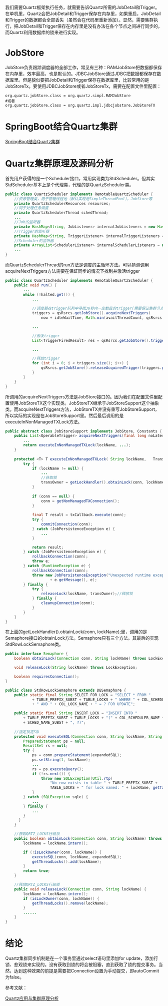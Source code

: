 我们需要Quartz框架执行任务，就需要告诉Quartz所需的JobDetail和Trigger。在单机里，Quartz会把JobDetail和Trigger保存在内存里，如果重启，JobDetail和Trigger的数据都会全部丢失（虽然会在代码里重新添加）。显然，需要集群执行，把JobDetail和Trigger保存在内存里是没有办法在各个节点之间进行同步的，而Quartz利用数据库的锁来进行实现。

# JobStore

JobStore负责跟踪调度器的全部工作，常见有三种：RAMJobStore把数据都保存在内存里，效率最高，也是默认的。JDBCJobStore通过JDBC把数据都保存在数据库里。但是貌似要把JobDetail和Trigger保存在数据库里，比较常用的是JobStoreTx。要使用JDBCJobStore或者JobStoreTx，需要在配置文件里配置：
```
org.quartz.jobStore.class = org.quartz.simpl.RAMJobStore
#或者
org.quartz.jobStore.class = org.quartz.impl.jdbcjobstore.JobStoreTX
```

# SpringBoot结合Quartz集群
[SpringBoot结合Quartz集群](https://www.jianshu.com/p/9facdd9d758d)

# Quartz集群原理及源码分析

首先用户获得的是一个Scheduler接口，常用实现类为StdScheduler。但其实StdScheduler基本上是个代理类，代理的是QuartzScheduler类。
```java
public class QuartzScheduler implements RemotableQuartzScheduler {
	//资源管理类，用于管理线程池（默认实现是SimpleThreadPool），JobStore等
	private QuartzSchedulerResources resources;
	//同于处理任务调度
	private QuartzSchedulerThread schedThread;
	...
	//Job的监听器
	private HashMap<String, JobListener> internalJobListeners = new HashMap<String, JobListener>(10);
	//Trigger的监听器
	private HashMap<String, TriggerListener> internalTriggerListeners = new HashMap<String, TriggerListener>(10);
	//Scheduler的监听器
	private ArrayList<SchedulerListener> internalSchedulerListeners = new ArrayList<SchedulerListener>(10);
	...
}
```

而QuartzSchedulerThread的run方法是调度的主循环方法。可以猜测调用acquireNextTriggers方法需要在保证同步的情况下找到并激活trigger
```java
public class QuartzScheduler implements RemotableQuartzScheduler {
	public void run() {
		...
		while (!halted.get()) {
			...
			
			//调度器在trigger队列中寻找30秒内一定数目的trigger(需要保证集群节点的系统时间一致)
			triggers = qsRsrcs.getJobStore().acquireNextTriggers(
				now + idleWaitTime, Math.min(availThreadCount, qsRsrcs.getMaxBatchSize()), qsRsrcs.getBatchTimeWindow());

			...

			//触发trigger
			List<TriggerFiredResult> res = qsRsrcs.getJobStore().triggersFired(triggers);

			...

			//释放trigger
			for (int i = 0; i < triggers.size(); i++) {
				qsRsrcs.getJobStore().releaseAcquiredTrigger(triggers.get(i));
			}
		}			 
	}
}
```

所调用的acquireNextTriggers方法是JobStore接口的。因为我们在配置文件里配置使用JobStoreTX这个实现类。JobStoreTX继承于JobStoreSupport这个抽象类。而acquireNextTriggers方法，JobStoreTX并没有重写JobStoreSupport，所以实际的实现是在JobStoreSupport里。然后最后调用的是executeInNonManagedTXLock方法。

```java
public abstract class JobStoreSupport implements JobStore, Constants {
	public List<OperableTrigger> acquireNextTriggers(final long noLaterThan, final int maxCount, final long timeWindow) throws JobPersistenceException {
		...
		return executeInNonManagedTXLock(lockName, ...);
	}
	
	protected <T> T executeInNonManagedTXLock( String lockName,   TransactionCallback<T> txCallback, final TransactionValidator<T> txValidator) throws JobPersistenceException {
		try {
			if (lockName != null) {
				...
				//获取锁
				transOwner = getLockHandler().obtainLock(conn, lockName);
			}
			
			if (conn == null) {
				conn = getNonManagedTXConnection();
			}
			
			final T result = txCallback.execute(conn);
			try {
				commitConnection(conn);
			} catch (JobPersistenceException e) {
				...
			}

			return result;
		} catch (JobPersistenceException e) {
			rollbackConnection(conn);
			throw e;
		} catch (RuntimeException e) {
			rollbackConnection(conn);
			throw new JobPersistenceException("Unexpected runtime exception: "
					+ e.getMessage(), e);
		} finally {
			try {
				releaseLock(lockName, transOwner);//释放锁
			} finally {
				cleanupConnection(conn);
			}
		}
	}
}
```

在上面的getLockHandler().obtainLock(conn, lockName);里，调用的是Semaphore接口的obtainLock方法。Semaphore只有三个方法。其最后的实现StdRowLockSemaphore类。
```java
public interface Semaphore {
	boolean obtainLock(Connection conn, String lockName) throws LockException;

	void releaseLock(String lockName) throws LockException;

	boolean requiresConnection();
}

public class StdRowLockSemaphore extends DBSemaphore {
	public static final String SELECT_FOR_LOCK = "SELECT * FROM "
			+ TABLE_PREFIX_SUBST + TABLE_LOCKS + " WHERE " + COL_SCHEDULER_NAME + " = " + SCHED_NAME_SUBST
			+ " AND " + COL_LOCK_NAME + " = ? FOR UPDATE";

	public static final String INSERT_LOCK = "INSERT INTO "
		+ TABLE_PREFIX_SUBST + TABLE_LOCKS + "(" + COL_SCHEDULER_NAME + ", " + COL_LOCK_NAME + ") VALUES (" 
		+ SCHED_NAME_SUBST + ", ?)"; 
		
	//指定锁定SQL
	protected void executeSQL(Connection conn, String lockName, String expandedSQL) throws LockException {
		PreparedStatement ps = null;
		ResultSet rs = null;
		try {
			ps = conn.prepareStatement(expandedSQL);
			ps.setString(1, lockName);
			...
			rs = ps.executeQuery();
			if (!rs.next()) {
				throw new SQLException(Util.rtp(
					"No row exists in table " + TABLE_PREFIX_SUBST +
					TABLE_LOCKS + " for lock named: " + lockName, getTablePrefix()));
			}
		} catch (SQLException sqle) {
			...
		} finally {
			...
		}
	  }
	}

	//获取QRTZ_LOCKS行级锁
	public boolean obtainLock(Connection conn, String lockName) throws LockException {
		lockName = lockName.intern();

		if (!isLockOwner(conn, lockName)) {
			executeSQL(conn, lockName, expandedSQL);
			getThreadLocks().add(lockName);
		}
		return true;
	}

	//释放QRTZ_LOCKS行级锁
	public void releaseLock(Connection conn, String lockName) {
		lockName = lockName.intern();
		if (isLockOwner(conn, lockName)) {
			getThreadLocks().remove(lockName);
		}
		......
	}
}
```

# 结论
Quartz集群同步机制是在一个事务里通过select语句里添加for update，添加行锁、悲观锁来实现的。没有获取到锁的将会被阻塞，直到获取了锁的提交事务。当然，达到这种效果的前提是需要把Connection设置为手动提交，即autoCommit为false。

参考文献：

[Quartz应用与集群原理分析](https://tech.meituan.com/mt_crm_quartz.html)